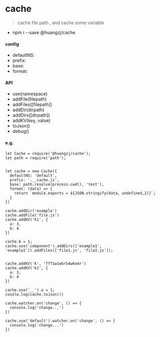 # cache

> cache file path , and cache some variable

- npm i --save @huangzj/cache

#### config

- defaultNS:
- prefix:
- base:
- format:

#### API

- use(namespace)
- addFile(filepath)
- addFiles([filepath])
- addDir(dirpath)
- addDirs([dirpath])
- addKV(key, value)
- toJson()
- debug()

#### e.g.
```
let Cache = require('@huangzj/cache');
let path = require('path');


let cache = new Cache({
  defaultNS: 'default',
  prefix: '.__cache.js',
  base: path.resolve(process.cwd(), 'test'),
  format: (data) => {
    return `module.exports = ${JSON.stringify(data, undefined,2)}`;
  }
})

cache.addDir('example')
cache.addFile('file.js')
cache.addKV('k1', {
  a: 3,
  b: 4
})

cache.b = 1;
cache.use('component').addDirs(['example1', 'example2']).addFiles(['file1.js', 'file2.js']);


cache.addKV('k', 'fff1w1e6r54w6e4r')
cache.addKV('k1', {
  a: 3,
  b: 4
})

cache.use('__').a = 1;
cosole.log(cache.toJson())

cache.watcher.on('change', () => {
  console.log('change...')
})

cache.use('default').watcher.on('change', () => {
  console.log('change...')
})
```
